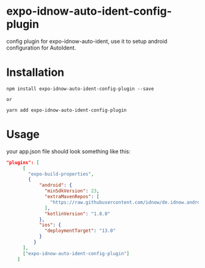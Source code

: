 # expo-idnow-auto-ident-config-plugin
config plugin for expo-idnow-auto-ident, use it to setup android configuration for AutoIdent.

# Installation
```shell
npm install expo-idnow-auto-ident-config-plugin --save

or

yarn add expo-idnow-auto-ident-config-plugin  
```

# Usage

your app.json file should look something like this:
```json
"plugins": [
      [
        "expo-build-properties",
        {
            "android": {
              "minSdkVersion": 23,
              "extraMavenRepos": [
                "https://raw.githubusercontent.com/idnow/de.idnow.android.sdk/master"
              ],
              "kotlinVersion": "1.8.0"
            },
            "ios": {
              "deploymentTarget": "13.0"
            }
          }
      ],
      ["expo-idnow-auto-ident-config-plugin"]
    ]
```
